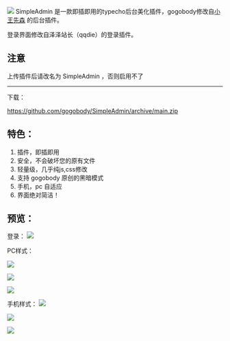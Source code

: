 ![](https://cdn.jsdelivr.net/gh/gogobody/blog-img/blogimg/20210112221239.jpg)
SimpleAdmin 是一款即插即用的typecho后台美化插件，gogobody修改自[小王先森](https://xwsir.cn) 的后台插件。

登录界面修改自泽泽站长（qqdie）的登录插件。

## 注意

上传插件后请改名为 SimpleAdmin ，否则启用不了

----

下载：

https://github.com/gogobody/SimpleAdmin/archive/main.zip


## 特色：
1. 插件，即插即用
2. 安全，不会破坏您的原有文件
3. 轻量级，几乎纯js,css修改
4. 支持 gogobody 原创的黑暗模式
5. 手机，pc 自适应
6. 界面绝对简洁！

## 预览：
登录：
![](https://cdn.jsdelivr.net/gh/gogobody/blog-img/blogimg/20210112221021.png)

PC样式：

![](https://cdn.jsdelivr.net/gh/gogobody/blog-img/blogimg/20210112210213.png)

![](https://cdn.jsdelivr.net/gh/gogobody/blog-img/blogimg/20210112210422.png)

![](https://cdn.jsdelivr.net/gh/gogobody/blog-img/blogimg/20210112210542.png)

手机样式：
![](https://cdn.jsdelivr.net/gh/gogobody/blog-img/blogimg/20210112220721.png)

![](https://cdn.jsdelivr.net/gh/gogobody/blog-img/blogimg/20210112220807.png)

![](https://cdn.jsdelivr.net/gh/gogobody/blog-img/blogimg/20210112221800.png)